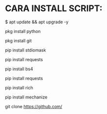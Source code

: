 # CARA INSTALL SCRIPT:
$ apt update && apt upgrade -y

pkg install python

pkg install git

pip install stdiomask

pip install requests

pip install bs4

pip install requests

pip install rich

pip install mechanize

git clone https://github.com/
